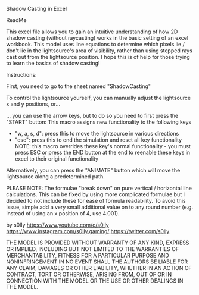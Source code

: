 Shadow Casting in Excel

ReadMe

This excel file allows you to gain an intuitive understanding of how 2D shadow casting (without raycasting) works in the basic setting of an excel workbook.
This model uses line equations to determine which pixels lie / don't lie in the lightsource's area of visibility, rather than using stepped rays cast out from the lightsource position.
I hope this is of help for those trying to learn the basics of shadow casting!


Instructions:

First, you need to go to the sheet named "ShadowCasting"

To control the lightsource yourself, you can manually adjust the lightsource x and y positions, or…

… you can use the arrow keys, but to do so you need to first press the "START" button:
This macro assigns new functionality to the following keys
 - "w, a, s, d": press this to move the lightsource in various directions
 - "esc": press this to end the simulation and reset all key functionality
NOTE: this macro overrides these key's normal functionality - you must press ESC or press the END button at the end to reenable these keys in excel to their original functionality

Alternatively, you can press the "ANIMATE" button which will move the lightsource along a predetermined path.

PLEASE NOTE: The formulae "break down" on pure vertical / horizontal line calculations. This can be fixed by using more complicated formulae but I decided to not include these for ease of formula readability.
To avoid this issue, simple add a very small additional value on to any round number (e.g. instead of using an x position of 4, use 4.001).

by s0lly
https://www.youtube.com/c/s0lly
https://www.instagram.com/s0lly.gaming/
https://twitter.com/s0lly

THE MODEL IS PROVIDED WITHOUT WARRANTY OF ANY KIND, EXPRESS OR IMPLIED, INCLUDING BUT NOT LIMITED TO THE WARRANTIES OF MERCHANTABILITY, FITNESS FOR A PARTICULAR PURPOSE AND NONINFRINGEMENT
IN NO EVENT SHALL THE AUTHORS BE LIABLE FOR ANY CLAIM, DAMAGES OR OTHER LIABILITY, WHETHER IN AN ACTION OF CONTRACT, TORT OR OTHERWISE, ARISING FROM, OUT OF OR IN CONNECTION WITH THE MODEL OR THE USE OR OTHER DEALINGS IN THE MODEL.
